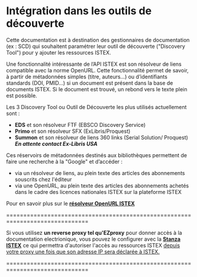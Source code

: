 # Intégration dans les outils de découverte

Cette documentation est à destination des gestionnaires de documentation \(ex : SCD\) qui souhaitent paramétrer leur outil de découverte \("Discovery Tool"\) pour y ajouter les ressources ISTEX.

Une fonctionnalité intéressante de l’API ISTEX est son résolveur de liens compatible avec la norme OpenURL. Cette fonctionnalité permet de savoir, à partir de métadonnées simples \(titre, auteurs…\) ou d’identifiants standards \(DOI, PMID…\) si un document est présent dans la base de documents ISTEX. Si le document est trouvé, un rebond vers le texte plein est possible.

Les 3 Discovery Tool ou Outil de Découverte les plus utilisés actuellement sont :

* **EDS** et son résolveur FTF \(EBSCO Discovery Service\)
* **Primo** et son résolveur SFX \(ExLibris/Proquest\)
* **Summon** et son résolveur de liens 360 links \(Serial Solution/ Proquest\) _**En attente contact Ex-Libris USA**_

Ces réservoirs de métadonnées destinés aux bibliothèques permettent de faire une recherche à la "Google" et d’accéder :

* via un résolveur de liens, au plein texte des articles des abonnements souscrits chez l'éditeur
* via une OpenURL, au plein texte des articles des abonnements achetés dans le cadre des licences nationales ISTEX sur la plateforme ISTEX

Pour en savoir plus sur le [**résolveur OpenURL ISTEX**](https://api.istex.fr/documentation/openurl/)

==============================================================================

Si vous utilisez **un reverse proxy tel qu'EZproxy** pour donner accès à la documentation electrionique, vous pouvez le configurer avec la [**Stanza ISTEX**](https://github.com/ezproxy-config/french/blob/master/Istex.txt) ce qui permettra d'autoriser l'accès au ressources ISTEX [depuis votre proxy une fois que son adresse IP sera déclarée à ISTEX.](https://acces.licencesnationales.fr/)

==============================================================================

